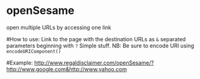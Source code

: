 # openSesame
open multiple URLs by accessing one link

#How to use:
Link to the page with the destination URLs as `&` separated parameters beginning with `?`
Simple stuff. NB: Be sure to encode URI using `encodeURIComponent()`

#Example:
http://www.regaldisclaimer.com/openSesame/?http://www.google.com&http://www.yahoo.com

